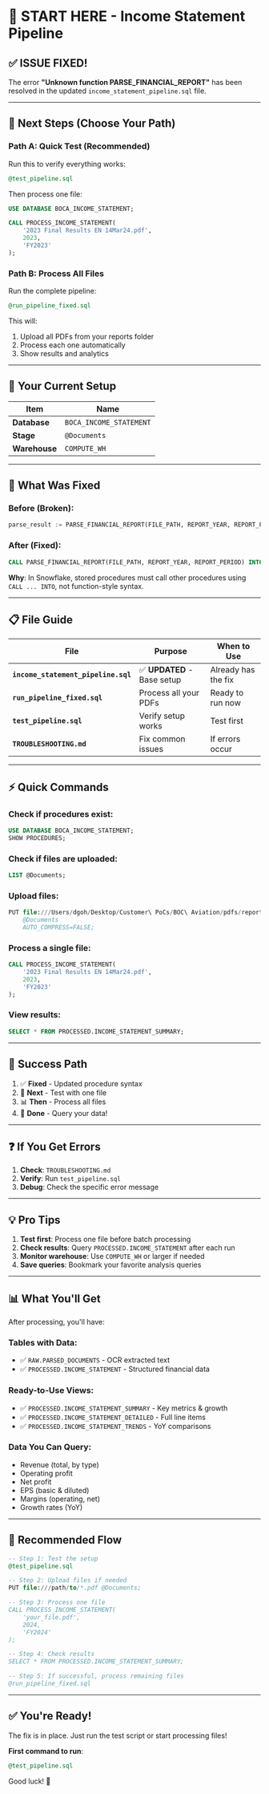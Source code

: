 # 🎯 START HERE - Income Statement Pipeline

## ✅ ISSUE FIXED!

The error **"Unknown function PARSE_FINANCIAL_REPORT"** has been resolved in the updated `income_statement_pipeline.sql` file.

---

## 🚀 Next Steps (Choose Your Path)

### Path A: Quick Test (Recommended)

Run this to verify everything works:

```sql
@test_pipeline.sql
```

Then process one file:

```sql
USE DATABASE BOCA_INCOME_STATEMENT;

CALL PROCESS_INCOME_STATEMENT(
    '2023 Final Results EN 14Mar24.pdf',
    2023,
    'FY2023'
);
```

### Path B: Process All Files

Run the complete pipeline:

```sql
@run_pipeline_fixed.sql
```

This will:
1. Upload all PDFs from your reports folder
2. Process each one automatically
3. Show results and analytics

---

## 📁 Your Current Setup

| Item | Name |
|------|------|
| **Database** | `BOCA_INCOME_STATEMENT` |
| **Stage** | `@Documents` |
| **Warehouse** | `COMPUTE_WH` |

---

## 🔄 What Was Fixed

### Before (Broken):
```sql
parse_result := PARSE_FINANCIAL_REPORT(FILE_PATH, REPORT_YEAR, REPORT_PERIOD);
```

### After (Fixed):
```sql
CALL PARSE_FINANCIAL_REPORT(FILE_PATH, REPORT_YEAR, REPORT_PERIOD) INTO parse_result;
```

**Why**: In Snowflake, stored procedures must call other procedures using `CALL ... INTO`, not function-style syntax.

---

## 📋 File Guide

| File | Purpose | When to Use |
|------|---------|-------------|
| **`income_statement_pipeline.sql`** | ✅ **UPDATED** - Base setup | Already has the fix |
| **`run_pipeline_fixed.sql`** | Process all your PDFs | Ready to run now |
| **`test_pipeline.sql`** | Verify setup works | Test first |
| **`TROUBLESHOOTING.md`** | Fix common issues | If errors occur |

---

## ⚡ Quick Commands

### Check if procedures exist:
```sql
USE DATABASE BOCA_INCOME_STATEMENT;
SHOW PROCEDURES;
```

### Check if files are uploaded:
```sql
LIST @Documents;
```

### Upload files:
```sql
PUT file:///Users/dgoh/Desktop/Customer\ PoCs/BOC\ Aviation/pdfs/reports/*.pdf 
    @Documents 
    AUTO_COMPRESS=FALSE;
```

### Process a single file:
```sql
CALL PROCESS_INCOME_STATEMENT(
    '2023 Final Results EN 14Mar24.pdf',
    2023,
    'FY2023'
);
```

### View results:
```sql
SELECT * FROM PROCESSED.INCOME_STATEMENT_SUMMARY;
```

---

## 🎯 Success Path

1. ✅ **Fixed** - Updated procedure syntax
2. 🔄 **Next** - Test with one file
3. 📊 **Then** - Process all files
4. 🎉 **Done** - Query your data!

---

## ❓ If You Get Errors

1. **Check**: `TROUBLESHOOTING.md`
2. **Verify**: Run `test_pipeline.sql`
3. **Debug**: Check the specific error message

---

## 💡 Pro Tips

1. **Test first**: Process one file before batch processing
2. **Check results**: Query `PROCESSED.INCOME_STATEMENT` after each run
3. **Monitor warehouse**: Use `COMPUTE_WH` or larger if needed
4. **Save queries**: Bookmark your favorite analysis queries

---

## 📊 What You'll Get

After processing, you'll have:

### Tables with Data:
- ✅ `RAW.PARSED_DOCUMENTS` - OCR extracted text
- ✅ `PROCESSED.INCOME_STATEMENT` - Structured financial data

### Ready-to-Use Views:
- ✅ `PROCESSED.INCOME_STATEMENT_SUMMARY` - Key metrics & growth
- ✅ `PROCESSED.INCOME_STATEMENT_DETAILED` - Full line items
- ✅ `PROCESSED.INCOME_STATEMENT_TRENDS` - YoY comparisons

### Data You Can Query:
- Revenue (total, by type)
- Operating profit
- Net profit
- EPS (basic & diluted)
- Margins (operating, net)
- Growth rates (YoY)

---

## 🎯 Recommended Flow

```sql
-- Step 1: Test the setup
@test_pipeline.sql

-- Step 2: Upload files if needed
PUT file:///path/to/*.pdf @Documents;

-- Step 3: Process one file
CALL PROCESS_INCOME_STATEMENT(
    'your_file.pdf',
    2024,
    'FY2024'
);

-- Step 4: Check results
SELECT * FROM PROCESSED.INCOME_STATEMENT_SUMMARY;

-- Step 5: If successful, process remaining files
@run_pipeline_fixed.sql
```

---

## ✅ You're Ready!

The fix is in place. Just run the test script or start processing files!

**First command to run**:
```sql
@test_pipeline.sql
```

Good luck! 🚀

